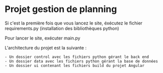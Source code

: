 # Projet gestion de planning

Si c'est la première fois que vous lancez le site, éxécutez le fichier requirements.py
(installation des bibliothèques python)

Pour lancer le site, exécuter main.py

L'architecture du projet est la suivante :

	- Un dossier control avec les fichiers python gérant le back end
	- Un dossier data avec les fichiers python gérant la base de données
	- Un dossier ui contenant les fichiers build du projet Angular

